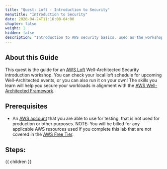 ```yaml
---
title: "Quest: Loft - Introduction to Security"
menutitle: "Introduction to Security"
date: 2020-04-24T11:16:08-04:00
chapter: false
weight: 1
hidden: false
description: "Introduction to AWS security basics, used as the workshop in AWS loft events."
---
```


## About this Guide

This quest is the guide for an [AWS Loft](https://aws.amazon.com/start-ups/loft/) Well-Architected Security introduction workshop. You can check your local loft schedule for upcoming Well-Architected events, or you can also run it on your own! The skills you learn will help you secure your workloads in alignment with the [AWS Well-Architected Framework](https://aws.amazon.com/architecture/well-architected/).

## Prerequisites

* An [AWS account](https://portal.aws.amazon.com/gp/aws/developer/registration/index.html) that you are able to use for testing, that is not used for production or other purposes.
NOTE: You will be billed for any applicable AWS resources used if you complete this lab that are not covered in the [AWS Free Tier](https://aws.amazon.com/free/).

## Steps:
{{ children }}
